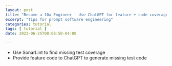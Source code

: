 ```yaml
---
layout: post
title: "Become a 10x Engineer - Use ChatGPT for feature + code coverage"
excerpt: "Tips for prompt software engineering"
categories: tutorial
tags: [ tutorial ]
date: 2023-06-25T08:08:50-04:00

---
```


* Use SonarLint to find missing test coverage
* Provide feature code to ChatGPT to generate missing test code 